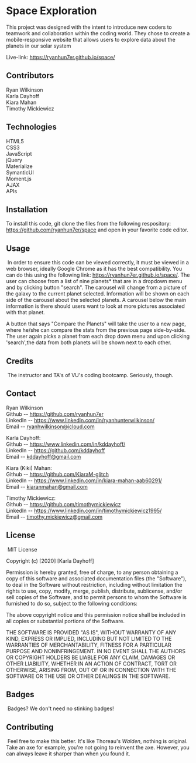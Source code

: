 # Space Exploration
This project was designed with the intent to introduce new coders to teamwork and collaboration within the coding world. They chose to create a mobile-responsive website that allows users to explore data about the planets in our solar system

Live-link: https://ryanhun7er.github.io/space/ 
## Contributors
Ryan Wilkinson <br>
Karla Dayhoff <br>
Kiara Mahan<br>
Timothy Mickiewicz <br> 
## Technologies
HTML5 <br>
CSS3 <br>
JavaScript <br> 
jQuery <br>
Materialize <br>
SymanticUI <br>
Moment.js <br>
AJAX<br>
APIs <br>

## Installation

To install this code, git clone the files from the following respository: https://github.com/ryanhun7er/space and open in your favorite code editor.
​
## Usage 
​
In order to ensure this code can be viewed correctly, it must be viewed in a web browser, ideally Google Chrome as it has the best compatibility. You can do this using the following link: https://ryanhun7er.github.io/space/. The user can choose from a list of nine planets* that are in a dropdown menu and by clicking button "search". The carousel will change from a picture of the galaxy to the current planet selected. Information will be shown on each side of the carousel about the selected planets. A carousel below the main information is there should users want to look at more pictures associated with that planet. <br>

A button that says "Compare the Planets" will take the user to a new page, where he/she can compare the stats from the previous page side-by-side. The user again picks a planet from each drop down menu and upon clicking 'search',the data from both planets will be shown next to each other.

## Credits
​
The instructor and TA's of VU's coding bootcamp. Seriously, though.

## Contact

Ryan Wilkinson <br>
Github -- https://github.com/ryanhun7er <br>
LinkedIn -- https://www.linkedin.com/in/ryanhunterwilkinson/<br>
Email -- ryanhwilkinson@icloud.com <br>

Karla Dayhoff:<br>
Github -- https://www.linkedin.com/in/kddayhoff/<br>
LinkedIn -- https://github.com/kddayhoff<br>
Email -- kddayhoff@gmail.com<br>

Kiara (Kiki) Mahan: <br>
Github -- https://github.com/KiaraM-glitch<br>
LinkedIn -- https://www.linkedin.com/in/kiara-mahan-aab60291/<br>
Email -- kiaranmahan@gmail.com<br>

Timothy Mickiewicz:<br>
Github -- https://github.com/timothymickiewicz<br>
LinkedIn -- https://www.linkedin.com/in/timothymickiewicz1995/<br>
Email -- timothy.mickiewicz@gmail.com


## License
​
MIT License

Copyright (c) [2020] [Karla Dayhoff]

Permission is hereby granted, free of charge, to any person obtaining a copy
of this software and associated documentation files (the "Software"), to deal
in the Software without restriction, including without limitation the rights
to use, copy, modify, merge, publish, distribute, sublicense, and/or sell
copies of the Software, and to permit persons to whom the Software is
furnished to do so, subject to the following conditions:

The above copyright notice and this permission notice shall be included in all
copies or substantial portions of the Software.

THE SOFTWARE IS PROVIDED "AS IS", WITHOUT WARRANTY OF ANY KIND, EXPRESS OR
IMPLIED, INCLUDING BUT NOT LIMITED TO THE WARRANTIES OF MERCHANTABILITY,
FITNESS FOR A PARTICULAR PURPOSE AND NONINFRINGEMENT. IN NO EVENT SHALL THE
AUTHORS OR COPYRIGHT HOLDERS BE LIABLE FOR ANY CLAIM, DAMAGES OR OTHER
LIABILITY, WHETHER IN AN ACTION OF CONTRACT, TORT OR OTHERWISE, ARISING FROM,
OUT OF OR IN CONNECTION WITH THE SOFTWARE OR THE USE OR OTHER DEALINGS IN THE
SOFTWARE.
​
## Badges
​
Badges? We don't need no stinking badges!
​
## Contributing
​
Feel free to make this better. It's like Thoreau's <i>Walden</i>, nothing is original. Take an axe for example, you're not going to reinvent the axe. However, you can always leave it sharper than when you found it.
​